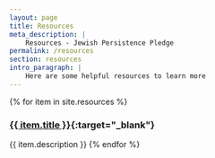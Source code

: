 ```yaml
---
layout: page
title: Resources
meta_description: |
    Resources - Jewish Persistence Pledge
permalink: /resources
section: resources
intro_paragraph: |
    Here are some helpful resources to learn more
---
```


{% for item in site.resources %}
### [{{ item.title }}]({{item.link}}){:target="_blank"}
{{ item.description }}
{% endfor %}
